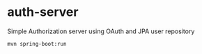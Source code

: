 # auth-server

Simple Authorization server using OAuth and JPA user repository

```
mvn spring-boot:run
```
